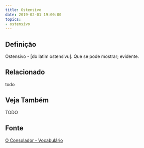 ```yaml
---
title: Ostensivo
date: 2019-02-01 19:00:00
topics:
- ostensivo
---
```


## Definição
Ostensivo - [do latim ostensivu]. Que se pode mostrar; evidente. 

## Relacionado
todo

## Veja Também
TODO

## Fonte
[O Consolador - Vocabulário](http://www.oconsolador.com.br/linkfixo/vocabulario/principal.html)
